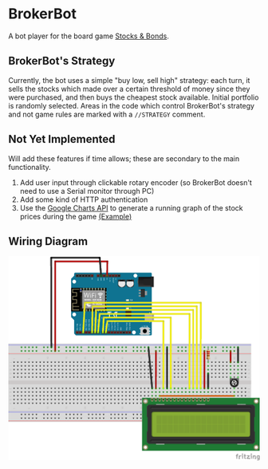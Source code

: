 # BrokerBot
A bot player for the board game [Stocks & Bonds](https://boardgamegeek.com/boardgame/1590/stocks-bonds).

## BrokerBot's Strategy
Currently, the bot uses a simple "buy low, sell high" strategy: each turn, it sells the stocks which made over a certain threshold of money since they were purchased, and then buys the cheapest stock available. Initial portfolio is randomly selected. Areas in the code which control BrokerBot's strategy and not game rules are marked with a `//STRATEGY` comment.

## Not Yet Implemented
Will add these features if time allows; these are secondary to the main functionality.
1. Add user input through clickable rotary encoder (so BrokerBot doesn't need to use a Serial monitor through PC)
2. Add some kind of HTTP authentication
3. Use the [Google Charts API](https://developers.google.com/chart/interactive/docs/gallery/linechart) to generate a running graph of the stock prices during the game [(Example)](https://jsfiddle.net/6va5r8yq/5/)

## Wiring Diagram
![](project_assets/BrokerBot_diagram.png)